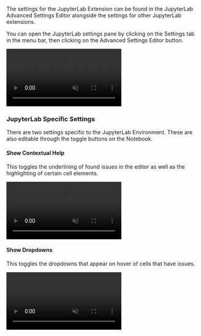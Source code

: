 The settings for the JupyterLab Extension can be found in the JupyterLab Advanced Settings Editor alongside the settings for other JupyterLab extensions.

You can open the JupyterLab settings pane by clicking on the Settings tab in the menu bar, then clicking on the Advanced Settings Editor button.

<video autoplay loop muted src="../../imgs/jupyter-settings.mp4">
    Jupyter settings video
</video>

### JupyterLab Specific Settings

There are two settings specific to the JupyterLab Environment. These are also editable through the toggle buttons on the Notebook.

#### Show Contextual Help

This toggles the underlining of found issues in the editor as well as the highlighting of certain cell elements.

<video autoplay loop muted src="../../imgs/show-contextual-help-toggle.mp4">
    Show contextual help toggle video
</video>

#### Show Dropdowns

This toggles the dropdowns that appear on hover of cells that have issues.

<video autoplay loop muted src="../../imgs/show-dropdowns-toggle.mp4">
    Show dropdowns toggle video
</video>
